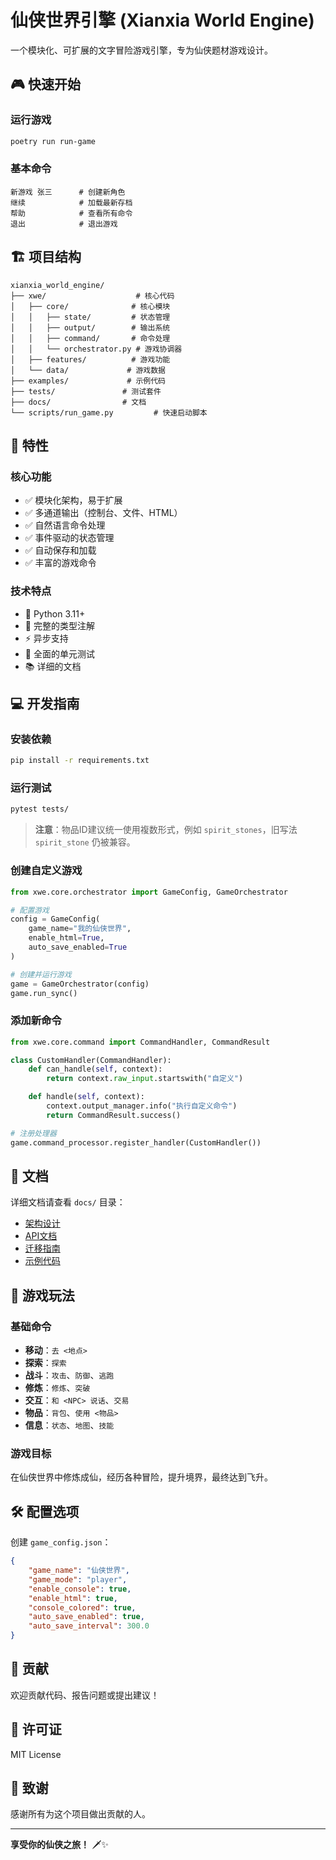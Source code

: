 # 仙侠世界引擎 (Xianxia World Engine)

一个模块化、可扩展的文字冒险游戏引擎，专为仙侠题材游戏设计。

## 🎮 快速开始

### 运行游戏
```bash
poetry run run-game
```

### 基本命令
```
新游戏 张三      # 创建新角色
继续            # 加载最新存档
帮助            # 查看所有命令
退出            # 退出游戏
```

## 🏗️ 项目结构

```
xianxia_world_engine/
├── xwe/                    # 核心代码
│   ├── core/              # 核心模块
│   │   ├── state/         # 状态管理
│   │   ├── output/        # 输出系统
│   │   ├── command/       # 命令处理
│   │   └── orchestrator.py # 游戏协调器
│   ├── features/          # 游戏功能
│   └── data/             # 游戏数据
├── examples/             # 示例代码
├── tests/               # 测试套件
├── docs/                # 文档
└── scripts/run_game.py         # 快速启动脚本
```

## 🚀 特性

### 核心功能
- ✅ 模块化架构，易于扩展
- ✅ 多通道输出（控制台、文件、HTML）
- ✅ 自然语言命令处理
- ✅ 事件驱动的状态管理
- ✅ 自动保存和加载
- ✅ 丰富的游戏命令

### 技术特点
- 🐍 Python 3.11+
- 📝 完整的类型注解
- ⚡ 异步支持
- 🧪 全面的单元测试
- 📚 详细的文档

## 💻 开发指南

### 安装依赖
```bash
pip install -r requirements.txt
```

### 运行测试
```bash
pytest tests/
```

> **注意**：物品ID建议统一使用複数形式，例如 `spirit_stones`，旧写法
> `spirit_stone` 仍被兼容。

### 创建自定义游戏
```python
from xwe.core.orchestrator import GameConfig, GameOrchestrator

# 配置游戏
config = GameConfig(
    game_name="我的仙侠世界",
    enable_html=True,
    auto_save_enabled=True
)

# 创建并运行游戏
game = GameOrchestrator(config)
game.run_sync()
```

### 添加新命令
```python
from xwe.core.command import CommandHandler, CommandResult

class CustomHandler(CommandHandler):
    def can_handle(self, context):
        return context.raw_input.startswith("自定义")

    def handle(self, context):
        context.output_manager.info("执行自定义命令")
        return CommandResult.success()

# 注册处理器
game.command_processor.register_handler(CustomHandler())
```

## 📖 文档

详细文档请查看 `docs/` 目录：
- [架构设计](docs/architecture/modular_design.md)
- [API文档](docs/api/)
- [迁移指南](docs/migration/)
- [示例代码](examples/)

## 🎯 游戏玩法

### 基础命令
- **移动**：`去 <地点>`
- **探索**：`探索`
- **战斗**：`攻击`、`防御`、`逃跑`
- **修炼**：`修炼`、`突破`
- **交互**：`和 <NPC> 说话`、`交易`
- **物品**：`背包`、`使用 <物品>`
- **信息**：`状态`、`地图`、`技能`

### 游戏目标
在仙侠世界中修炼成仙，经历各种冒险，提升境界，最终达到飞升。

## 🛠️ 配置选项

创建 `game_config.json`：
```json
{
    "game_name": "仙侠世界",
    "game_mode": "player",
    "enable_console": true,
    "enable_html": true,
    "console_colored": true,
    "auto_save_enabled": true,
    "auto_save_interval": 300.0
}
```

## 🤝 贡献

欢迎贡献代码、报告问题或提出建议！

## 📄 许可证

MIT License

## 🙏 致谢

感谢所有为这个项目做出贡献的人。

---

**享受你的仙侠之旅！** 🗡️✨
